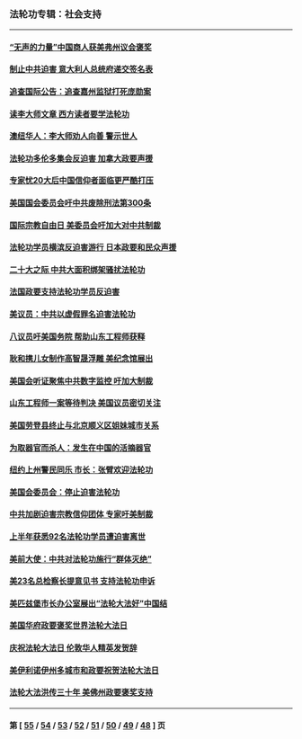 ### 法轮功专辑：社会支持
---
#### [“无声的力量”中国商人获美弗州议会褒奖](../../pages/nf4386/n13941208.md?03040430) 
#### [制止中共迫害 意大利人总统府递交签名表](../../pages/nf4386/n13933726.md?03040430) 
#### [追查国际公告：追查嘉州监狱打死庞勋案](../../pages/nf4386/n13933461.md?03040430) 
#### [读李大师文章 西方读者要学法轮功](../../pages/nf4386/n13925142.md?03040430) 
#### [澳纽华人：李大师劝人向善 警示世人](../../pages/nf4386/n13924146.md?03040430) 
#### [法轮功多伦多集会反迫害 加拿大政要声援](../../pages/nf4386/n13881303.md?03040430) 
#### [专家忧20大后中国信仰者面临更严酷打压](../../pages/nf4386/n13874993.md?03040430) 
#### [美国国会委员会吁中共废除刑法第300条](../../pages/nf4386/n13868121.md?03040430) 
#### [国际宗教自由日 美委员会吁加大对中共制裁](../../pages/nf4386/n13855021.md?03040430) 
#### [法轮功学员横滨反迫害游行 日本政要和民众声援](../../pages/nf4386/n13847132.md?03040430) 
#### [二十大之际 中共大面积绑架骚扰法轮功](../../pages/nf4386/n13846381.md?03040430) 
#### [法国政要支持法轮功学员反迫害](../../pages/nf4386/n13841970.md?03040430) 
#### [美议员：中共以虚假罪名迫害法轮功](../../pages/nf4386/n13841083.md?03040430) 
#### [八议员吁美国务院 帮助山东工程师获释](../../pages/nf4386/n13836379.md?03040430) 
#### [耿和携儿女制作高智晟浮雕 美纪念馆展出](../../pages/nf4386/n13829624.md?03040430) 
#### [美国会听证聚焦中共数字监控 吁加大制裁](../../pages/nf4386/n13825083.md?03040430) 
#### [山东工程师一案等待判决 美国议员密切关注](../../pages/nf4386/n13815065.md?03040430) 
#### [美国劳登县终止与北京顺义区姐妹城市关系](../../pages/nf4386/n13811030.md?03040430) 
#### [为取器官而杀人：发生在中国的活摘器官](../../pages/nf4386/n13794731.md?03040430) 
#### [纽约上州警民同乐 市长：张臂欢迎法轮功](../../pages/nf4386/n13794375.md?03040430) 
#### [美国会委员会：停止迫害法轮功](../../pages/nf4386/n13788164.md?03040430) 
#### [中共加剧迫害宗教信仰团体 专家吁美制裁](../../pages/nf4386/n13780252.md?03040430) 
#### [上半年获悉92名法轮功学员遭迫害离世](../../pages/nf4386/n13772701.md?03040430) 
#### [美前大使：中共对法轮功施行“群体灭绝”](../../pages/nf4386/n13771705.md?03040430) 
#### [美23名总检察长提意见书 支持法轮功申诉](../../pages/nf4386/n13766596.md?03040430) 
#### [美匹兹堡市长办公室展出“法轮大法好”中国结](../../pages/nf4386/n13749721.md?03040430) 
#### [美国华府政要褒奖世界法轮大法日](../../pages/nf4386/n13743770.md?03040430) 
#### [庆祝法轮大法日 伦敦华人精英发贺辞](../../pages/nf4386/n13741593.md?03040430) 
#### [美伊利诺伊州多城市和政要祝贺法轮大法日](../../pages/nf4386/n13737149.md?03040430) 
#### [法轮大法洪传三十年 美佛州政要褒奖支持](../../pages/nf4386/n13737103.md?03040430) 

---
#### 第 [ [55](./55.md?03040430) / [54](./54.md?03040430) / [53](./53.md?03040430) / [52](./52.md?03040430) / [51](./51.md?03040430) / [50](./50.md?03040430) / [49](./49.md?03040430) / [48](./48.md?03040430) ] 页

